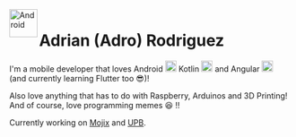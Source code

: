 <img align="left" width="auto" height="50" src="https://1000marcas.net/wp-content/uploads/2020/01/Android-logo-600x338.png" alt="Android">

# Adrian (Adro) Rodriguez
I'm a mobile developer that loves Android
<img src="https://cdn.worldvectorlogo.com/logos/android.svg" width="auto" height="20" />
Kotlin 
<img src="https://www.seyfmark.com/wp-content/uploads/2019/08/kotlin-logo.png" width="auto" height="20" />
and Angular 
<img src="https://cdn.worldvectorlogo.com/logos/angular-icon.svg" width="auto" height="20" />
(and currently learning Flutter too :sunglasses:)!

Also love anything that has to do with Raspberry, Arduinos and 3D Printing! And of course, love programming memes :satisfied: !!

Currently working on [Mojix](https://mojix.com) and [UPB](https://www.upb.edu).
